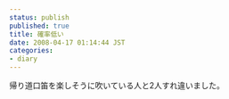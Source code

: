 ```yaml
---
status: publish
published: true
title: 確率低い
date: 2008-04-17 01:14:44 JST
categories:
- diary
---
```

帰り道口笛を楽しそうに吹いている人と2人すれ違いました。
